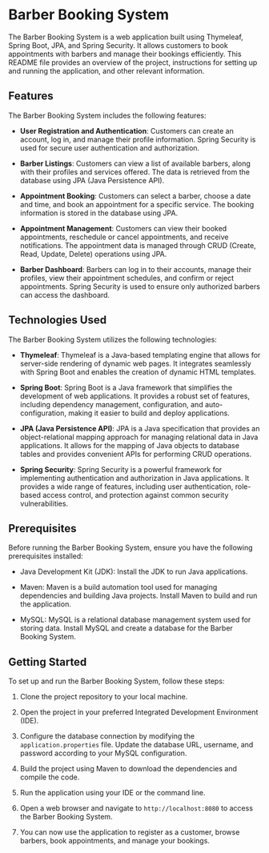 # Barber Booking System

The Barber Booking System is a web application built using Thymeleaf, Spring Boot, JPA, and Spring Security. It allows customers to book appointments with barbers and manage their bookings efficiently. This README file provides an overview of the project, instructions for setting up and running the application, and other relevant information.

## Features

The Barber Booking System includes the following features:

- **User Registration and Authentication**: Customers can create an account, log in, and manage their profile information. Spring Security is used for secure user authentication and authorization.

- **Barber Listings**: Customers can view a list of available barbers, along with their profiles and services offered. The data is retrieved from the database using JPA (Java Persistence API).

- **Appointment Booking**: Customers can select a barber, choose a date and time, and book an appointment for a specific service. The booking information is stored in the database using JPA.

- **Appointment Management**: Customers can view their booked appointments, reschedule or cancel appointments, and receive notifications. The appointment data is managed through CRUD (Create, Read, Update, Delete) operations using JPA.

- **Barber Dashboard**: Barbers can log in to their accounts, manage their profiles, view their appointment schedules, and confirm or reject appointments. Spring Security is used to ensure only authorized barbers can access the dashboard.

## Technologies Used

The Barber Booking System utilizes the following technologies:

- **Thymeleaf**: Thymeleaf is a Java-based templating engine that allows for server-side rendering of dynamic web pages. It integrates seamlessly with Spring Boot and enables the creation of dynamic HTML templates.

- **Spring Boot**: Spring Boot is a Java framework that simplifies the development of web applications. It provides a robust set of features, including dependency management, configuration, and auto-configuration, making it easier to build and deploy applications.

- **JPA (Java Persistence API)**: JPA is a Java specification that provides an object-relational mapping approach for managing relational data in Java applications. It allows for the mapping of Java objects to database tables and provides convenient APIs for performing CRUD operations.

- **Spring Security**: Spring Security is a powerful framework for implementing authentication and authorization in Java applications. It provides a wide range of features, including user authentication, role-based access control, and protection against common security vulnerabilities.

## Prerequisites

Before running the Barber Booking System, ensure you have the following prerequisites installed:

- Java Development Kit (JDK): Install the JDK to run Java applications.

- Maven: Maven is a build automation tool used for managing dependencies and building Java projects. Install Maven to build and run the application.

- MySQL: MySQL is a relational database management system used for storing data. Install MySQL and create a database for the Barber Booking System.

## Getting Started

To set up and run the Barber Booking System, follow these steps:

1. Clone the project repository to your local machine.

2. Open the project in your preferred Integrated Development Environment (IDE).

3. Configure the database connection by modifying the `application.properties` file. Update the database URL, username, and password according to your MySQL configuration.

4. Build the project using Maven to download the dependencies and compile the code.

5. Run the application using your IDE or the command line.

6. Open a web browser and navigate to `http://localhost:8080` to access the Barber Booking System.

7. You can now use the application to register as a customer, browse barbers, book appointments, and manage your bookings.
